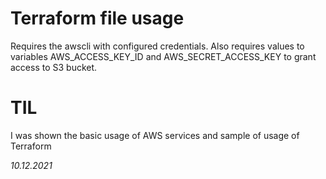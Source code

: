 # Terraform file usage
Requires the awscli with configured credentials. Also requires values to variables AWS_ACCESS_KEY_ID and AWS_SECRET_ACCESS_KEY to grant access to S3 bucket.

# TIL
I was shown the basic usage of AWS services and sample of usage of Terraform

_10.12.2021_

